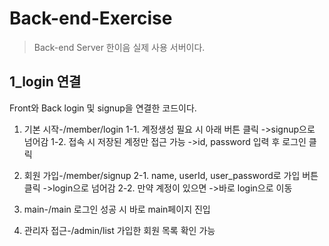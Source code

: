 # Back-end-Exercise
>Back-end Server 한이음 실제 사용 서버이다.

## 1_login 연결
Front와 Back login 및 signup을 연결한 코드이다.
1. 기본 시작-/member/login
  1-1. 계정생성 필요 시 아래 버튼 클릭 ->signup으로 넘어감
  1-2. 접속 시 저장된 계정만 접근 가능 ->id, password 입력 후 로그인 클릭
2. 회원 가입-/member/signup
  2-1. name, userId, user_password로 가입 버튼 클릭 ->login으로 넘어감
  2-2. 만약 계정이 있으면 ->바로 login으로 이동
3. main-/main
로그인 성공 시 바로 main페이지 진입

4. 관리자 접근-/admin/list
가입한 회원 목록 확인 가능
